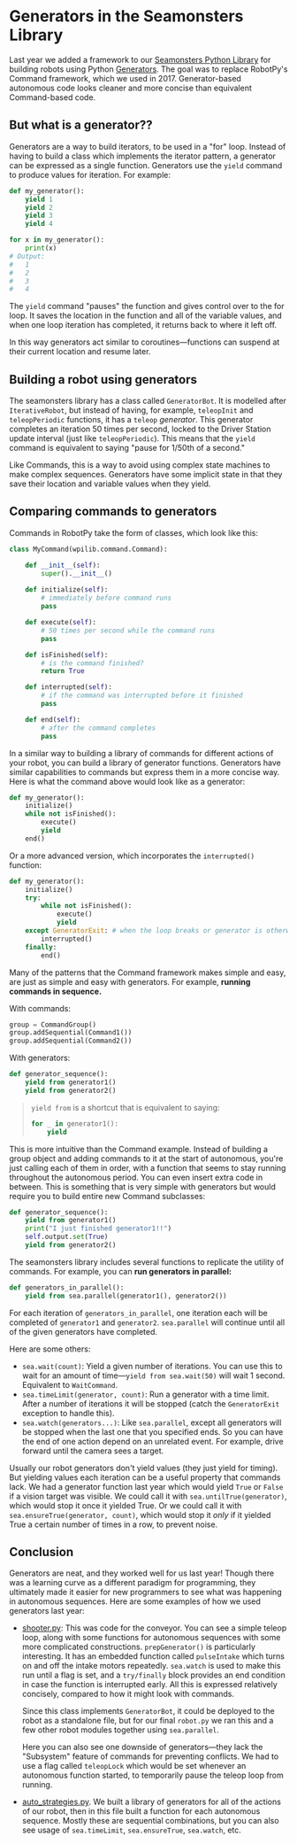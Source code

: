 # Generators in the Seamonsters Library

Last year we added a framework to our [Seamonsters Python Library](https://github.com/seamonsters-2605/SeamonstersTemplate) for building robots using Python [Generators](https://wiki.python.org/moin/Generators). The goal was to replace RobotPy's Command framework, which we used in 2017. Generator-based autonomous code looks cleaner and more concise than equivalent Command-based code.

## But what is a generator??

Generators are a way to build iterators, to be used in a "for" loop. Instead of having to build a class which implements the iterator pattern, a generator can be expressed as a single function. Generators use the `yield` command to produce values for iteration. For example:

```python
def my_generator():
    yield 1
    yield 2
    yield 3
    yield 4

for x in my_generator():
    print(x)
# Output:
#   1
#   2
#   3
#   4
```

The `yield` command "pauses" the function and gives control over to the for loop. It saves the location in the function and all of the variable values, and when one loop iteration has completed, it returns back to where it left off.

In this way generators act similar to coroutines&mdash;functions can suspend at their current location and resume later.

## Building a robot using generators

The seamonsters library has a class called `GeneratorBot`. It is modelled after `IterativeRobot`, but instead of having, for example, `teleopInit` and `teleopPeriodic` functions, it has a `teleop` *generator*. This generator completes an iteration 50 times per second, locked to the Driver Station update interval (just like `teleopPeriodic`). This means that the `yield` command is equivalent to saying "pause for 1/50th of a second."

Like Commands, this is a way to avoid using complex state machines to make complex sequences. Generators have some implicit state in that they save their location and variable values when they yield.

## Comparing commands to generators

Commands in RobotPy take the form of classes, which look like this:

```python
class MyCommand(wpilib.command.Command):

    def __init__(self):
        super().__init__()
    
    def initialize(self):
        # immediately before command runs
        pass

    def execute(self):
        # 50 times per second while the command runs
        pass

    def isFinished(self):
        # is the command finished?
        return True

    def interrupted(self):
        # if the command was interrupted before it finished
        pass

    def end(self):
        # after the command completes
        pass
```

In a similar way to building a library of commands for different actions of your robot, you can build a library of generator functions. Generators have similar capabilities to commands but express them in a more concise way. Here is what the command above would look like as a generator:

```python
def my_generator():
    initialize()
    while not isFinished():
        execute()
        yield
    end()
```

Or a more advanced version, which incorporates the `interrupted()` function:

```python
def my_generator():
    initialize()
    try:
        while not isFinished():
            execute()
            yield
    except GeneratorExit: # when the loop breaks or generator is otherwise interrupted
        interrupted()
    finally:
        end()
```

Many of the patterns that the Command framework makes simple and easy, are just as simple and easy with generators. For example, **running commands in sequence.**

With commands:

```python
group = CommandGroup()
group.addSequential(Command1())
group.addSequential(Command2())
```

With generators:

```python
def generator_sequence():
    yield from generator1()
    yield from generator2()
```

> `yield from` is a shortcut that is equivalent to saying:
> 
> ```python
> for _ in generator1():
>     yield
> ```

This is more intuitive than the Command example. Instead of building a group object and adding commands to it at the start of autonomous, you're just calling each of them in order, with a function that seems to stay running throughout the autonomous period. You can even insert extra code in between. This is something that is very simple with generators but would require you to build entire new Command subclasses:

```python
def generator_sequence():
    yield from generator1()
    print("I just finished generator1!!")
    self.output.set(True)
    yield from generator2()
```

The seamonsters library includes several functions to replicate the utility of commands. For example, you can **run generators in parallel:**

```python
def generators_in_parallel():
    yield from sea.parallel(generator1(), generator2())
```

For each iteration of `generators_in_parallel`, one iteration each will be completed of `generator1` and `generator2`. `sea.parallel` will continue until all of the given generators have completed.

Here are some others:

- `sea.wait(count)`: Yield a given number of iterations. You can use this to wait for an amount of time&mdash;`yield from sea.wait(50)` will wait 1 second. Equivalent to `WaitCommand`.
- `sea.timeLimit(generator, count)`: Run a generator with a time limit. After a number of iterations it will be stopped (catch the `GeneratorExit` exception to handle this).
- `sea.watch(generators...)`: Like `sea.parallel`, except all generators will be stopped when the last one that you specified ends. So you can have the end of one action depend on an unrelated event. For example, drive forward until the camera sees a target.

Usually our robot generators don't yield values (they just yield for timing). But yielding values each iteration can be a useful property that commands lack. We had a generator function last year which would yield `True` or `False` if a vision target was visible. We could call it with `sea.untilTrue(generator)`, which would stop it once it yielded True. Or we could call it with `sea.ensureTrue(generator, count)`, which would stop it *only* if it yielded True a certain number of times in a row, to prevent noise.

## Conclusion

Generators are neat, and they worked well for us last year! Though there was a learning curve as a different paradigm for programming, they ultimately made it easier for new programmers to see what was happening in autonomous sequences. Here are some examples of how we used generators last year:

- [shooter.py](https://github.com/Seamonsters-2605/CompetitionBot2018/blob/master/shooter.py): This was code for the conveyor. You can see a simple teleop loop, along with some functions for autonomous sequences with some more complicated constructions. `prepGenerator()` is particularly interesting. It has an embedded function called `pulseIntake` which turns on and off the intake motors repeatedly. `sea.watch` is used to make this run until a flag is set, and a `try/finally` block provides an end condition in case the function is interrupted early. All this is expressed relatively concisely, compared to how it might look with commands.

    Since this class implements `GeneratorBot`, it could be deployed to the robot as a standalone file, but for our final `robot.py` we ran this and a few other robot modules together using `sea.parallel`.

    Here you can also see one downside of generators&mdash;they lack the "Subsystem" feature of commands for preventing conflicts. We had to use a flag called `teleopLock` which would be set whenever an autonomous function started, to temporarily pause the teleop loop from running.
- [auto_strategies.py](https://github.com/Seamonsters-2605/CompetitionBot2018/blob/master/auto_strategies.py). We built a library of generators for all of the actions of our robot, then in this file built a function for each autonomous sequence. Mostly these are sequential combinations, but you can also see usage of `sea.timeLimit`, `sea.ensureTrue`, `sea.watch`, etc.
